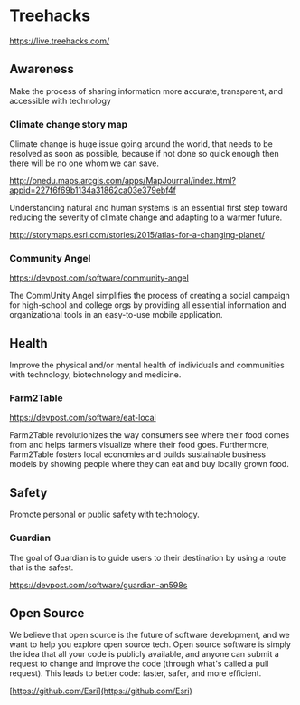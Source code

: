 # Treehacks

https://live.treehacks.com/

## Awareness

Make the process of sharing information more accurate, transparent, and accessible with technology

### Climate change story map

Climate change is huge issue going around the world, that needs to be resolved as soon as possible, because if not done so quick enough then there will be no one whom we can save.

http://onedu.maps.arcgis.com/apps/MapJournal/index.html?appid=227f6f69b1134a31862ca03e379ebf4f

Understanding natural and human systems is an essential first step toward reducing the severity of climate change and adapting to a warmer future.

http://storymaps.esri.com/stories/2015/atlas-for-a-changing-planet/

### Community Angel

https://devpost.com/software/community-angel

The CommUnity Angel simplifies the process of creating a social campaign for high-school and college orgs by providing all essential information and organizational tools in an easy-to-use mobile application.

## Health

Improve the physical and/or mental health of individuals and communities with technology, biotechnology and medicine.

### Farm2Table

https://devpost.com/software/eat-local

Farm2Table revolutionizes the way consumers see where their food comes from and helps farmers visualize where their food goes. Furthermore, Farm2Table fosters local economies and builds sustainable business models by showing people where they can eat and buy locally grown food.

## Safety

Promote personal or public safety with technology.

### Guardian

The goal of Guardian is to guide users to their destination by using a route that is the safest.

https://devpost.com/software/guardian-an598s

## Open Source

We believe that open source is the future of software development, and we want to help you explore open source tech. Open source software is simply the idea that all your code is publicly available, and anyone can submit a request to change and improve the code (through what's called a pull request). This leads to better code: faster, safer, and more efficient.

[https://github.com/Esri](https://github.com/Esri)

